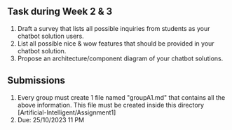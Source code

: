 ## Task during Week 2 & 3
1. Draft a survey that lists all possible inquiries from students as your chatbot solution users.
2. List all possible nice & wow features that should be provided in your chatbot solution.
3. Propose an architecture/component diagram of your chatbot solutions.

## Submissions
1. Every group must create 1 file named "group<no>A1.md" that contains all the above information. This file must be created inside this directory [Artificial-Intelligent/Assignment1]
2. Due: 25/10/2023 11 PM
